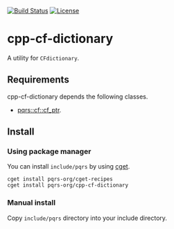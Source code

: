 [![Build Status](https://travis-ci.org/pqrs-org/cpp-cf-dictionary.svg?branch=master)](https://travis-ci.org/pqrs-org/cpp-cf-dictionary)
[![License](https://img.shields.io/badge/license-Boost%20Software%20License-blue.svg)](https://github.com/pqrs-org/cpp-cf-dictionary/blob/master/LICENSE.md)

# cpp-cf-dictionary

A utility for `CFdictionary`.

## Requirements

cpp-cf-dictionary depends the following classes.

- [pqrs::cf::cf_ptr](https://github.com/pqrs-org/cpp-cf-cf_ptr).

## Install

### Using package manager

You can install `include/pqrs` by using [cget](https://github.com/pfultz2/cget).

```shell
cget install pqrs-org/cget-recipes
cget install pqrs-org/cpp-cf-dictionary
```

### Manual install

Copy `include/pqrs` directory into your include directory.
